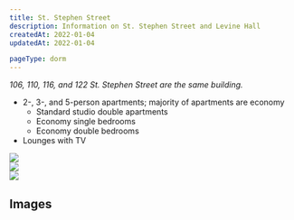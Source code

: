 ```yaml
---
title: St. Stephen Street
description: Information on St. Stephen Street and Levine Hall
createdAt: 2022-01-04
updatedAt: 2022-01-04

pageType: dorm
---
```


_106, 110, 116, and 122 St. Stephen Street are the same building._

<Expandable title="Dorm Information" variant="gray">

- 2-, 3-, and 5-person apartments; majority of apartments are economy
  - Standard studio double apartments
  - Economy single bedrooms
  - Economy double bedrooms
- Lounges with TV

</Expandable>

<Expandable title="Floor Plans" variant="gray">
  <div className="grid grid-cols-2 lg:grid-cols-3 gap-base">
    <div><Image src={"/housing/st-stephen-street/plan1.jpg"} width={355} height={282} quality={50} /></div>
    <div><Image src={"/housing/st-stephen-street/plan2.jpg"} width={169} height={270} quality={50} /></div>
    <div><Image src={"/housing/st-stephen-street/plan3.jpg"} width={319} height={186} quality={50} /></div>
  </div>
</Expandable>

## Images

<Expandable title="Videos" icon="video" variant="gray">
  <div className="grid grid-cols-1 gap-base">
    <YoutubeEmbed videoId="v2v4ySUvq8M" />
  </div>
</Expandable>
